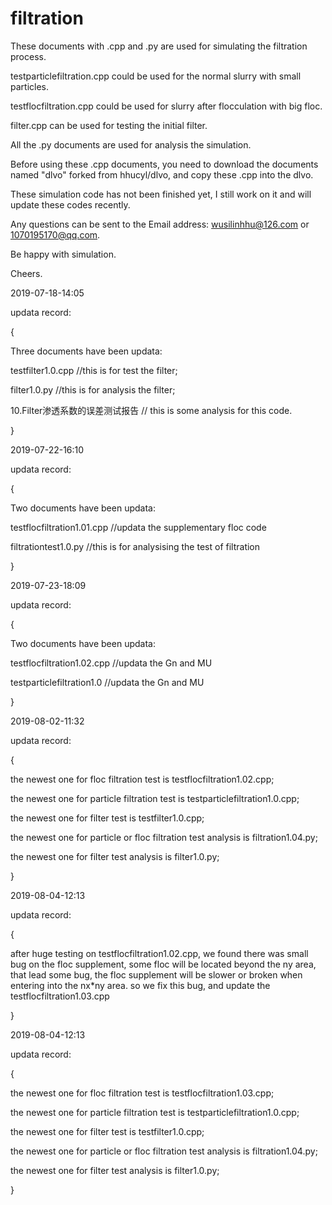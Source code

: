 # filtration

These documents with .cpp and .py are used for simulating the filtration process.

testparticlefiltration.cpp could be used for the normal slurry with small particles.

testflocfiltration.cpp could be used for slurry after flocculation with big floc.

filter.cpp can be used for testing the initial filter.

All the .py documents are used for analysis the simulation.

Before using these .cpp documents, you need to download the documents named "dlvo" forked from hhucyl/dlvo,
and copy these .cpp into the dlvo.

These simulation code has not been finished yet, I still work on it and will update these codes recently.

Any questions can be sent to the Email address: wusilinhhu@126.com  or 1070195170@qq.com.

Be happy with simulation.

Cheers.

2019-07-18-14:05

updata record:

{

Three documents have been updata:

testfilter1.0.cpp                  //this is for test the filter;

filter1.0.py                       //this is for analysis the filter;

10.Filter渗透系数的误差测试报告       // this is some analysis for this code.

}

2019-07-22-16:10

updata record:

{

Two documents have been updata:

testflocfiltration1.01.cpp         //updata the supplementary floc code

filtrationtest1.0.py              //this is for analysising the test of filtration

}

2019-07-23-18:09

updata record:

{

Two documents have been updata:

testflocfiltration1.02.cpp         //updata the Gn and MU

testparticlefiltration1.0         //updata the Gn and MU

}

2019-08-02-11:32

updata record:

{

the newest one for floc filtration test is testflocfiltration1.02.cpp;

the newest one for particle filtration test is testparticlefiltration1.0.cpp;

the newest one for filter test is testfilter1.0.cpp;

the newest one for particle or floc filtration test analysis is filtration1.04.py;

the newest one for filter test analysis is filter1.0.py;

}

2019-08-04-12:13

updata record:

{

after huge testing on testflocfiltration1.02.cpp, we found there was small bug on the floc supplement, some floc will be located beyond the ny area, that lead some bug, the floc supplement will be slower or broken when entering into the nx*ny area. so we fix this bug, and update the testflocfiltration1.03.cpp 

}

2019-08-04-12:13

updata record:

{

the newest one for floc filtration test is testflocfiltration1.03.cpp;

the newest one for particle filtration test is testparticlefiltration1.0.cpp;

the newest one for filter test is testfilter1.0.cpp;

the newest one for particle or floc filtration test analysis is filtration1.04.py;

the newest one for filter test analysis is filter1.0.py;

}
